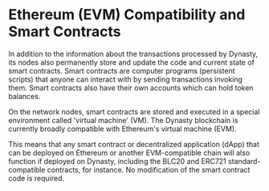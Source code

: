 # Ethereum (EVM) Compatibility and Smart Contracts

In addition to the information about the transactions processed by Dynasty, its nodes also permanently store and update the code and current state of smart contracts. Smart contracts are computer programs (persistent scripts) that anyone can interact with by sending transactions invoking them. Smart contracts also have their own accounts which can hold token balances.  

On the network nodes, smart contracts are stored and executed in a special environment called 'virtual machine' (VM). The Dynasty blockchain is currently broadly compatible with Ethereum's virtual machine (EVM). 

This means that any smart contract or decentralized application (dApp) that can be deployed on Ethereum or another EVM-compatible chain will also function if deployed on Dynasty, including the BLC20 and ERC721 standard-compatible contracts, for instance. No modification of the smart contract code is required. 
